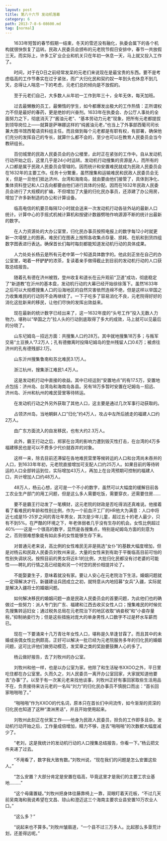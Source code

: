 ```yaml
---
layout: post
title: 第八十六节 发动机落幕
category: 6
path: 2013-7-8-6-08600.md
tag: [normal]
---
```


　　1633年短暂的春节假期一结束，冬天的雪还没有融化，执委会属下的各个机构就很快恢复了运转。民政人民委员会颁布的元老院节假日安排中，春节一共放假三天。而实际上，许多工矿业企业和机关只在年初一休息一天，马上就又投入工作了。

　　时间，对于在D日之前经常发呆的元老们来说现在是最宝贵的东西。要不是考虑临高的工作节奏实在过于紧张，而广大归化民和契约奴一年到头也休息不到几天，总得让人喘息一下的考虑，元老们总的倾向是不放假的。

　　至于元老们自己，大多数人从年初一工作到年三十，全年无休，每天加班。

　　过去最懒散的员工，最懒惰的学生，如今都爆发出极大的工作热情：正所谓权力不但是最好的春药，更是绝妙的兴奋剂。1633年在执委会、办公厅人事处的全面努力之下，彻底消灭了“酱油元老”、“基本劳动力元老”现象，把所有元老都提拔到领导岗位上——就算是萨琳娜这样的“纯酱油元老，”也当上了外事部西葡司司长兼大图书馆西葡语资料组主任。而且做到每个元老都是有职有权，有部署，确保他们充分的发挥自己的专长，就算什么都不会的，至少也可以在教育人民委员会当今教研组长。

　　百仞城里的民政人民委员会的办公楼里，此时正在紧张的工作中。自从发动机行动开始之后，这里几乎是24小时运转。发动机行动搜集的资源是人，而所有的人口都是属于民政人民委员会管辖的。因而统计和安置难民就成为民政人民委员会在1632年的主要工作。任务十分繁重，虽然搜集和运输难民和民政人民委员会无关，但是一旦他们抵达济州、台湾和海南岛，就由要由他们接管了，具体到净化、集体资料登记和人口去向都要由他们进行具体的分配。因而在1632年民政人民委员会进行了大规模的扩编，不但增加了大量的归化民办事员，还添建了办公用房，增加了许多新制造的办公和计算设备。

　　临高电信的机要员每隔12小时就会送来一次发动机行动各驻外站的最新人口统计。计算中心的手摇式机械计算机和按键计数器劈啪作响源源不断的统计出最新的数字。

　　在人力资源处的大办公室里，归化民办事员按照电报上的数字每12小时就更新一次墙壁上的图表。难民们在图表上按照各收集点存量、损耗、在航和到货四组数字图表进行表达。确保首长们每时每刻都能知道发动机行动的具体成果。

　　人力处处长杨云是所有元老中第一个知道具体数字的。他此刻正坐在自己的办公室里，喝着一杯酽酽的浓茶，复读着亲手做得截止到目前的发动机行动的人口获取总结报告。

　　随着孔有德在济州被戮，登州收复和道长在云升观前“卫道”成功，彻底稳定了“新道教”在沂州的基本盘，发动机行动的大幕已经开始徐徐落下。虽然1633年之后可以大规模搜集人口的沿海地区的自然灾害依然连绵不绝，但是这样以举国之力收集难民的行动则不会再继续了。一下子吃多了容易消化不良，元老院得好好的消化这批新来的移民，让他们尽快的发挥出效益来。

　　现在最新的统计数字已经出来了，这一1632年度的“头号工作”投入无数人力物力，堪称以“举国之力”拉人头的行动到底取得了多大的成效，马上就可以见最后的分晓了。

　　山东圮姆岛－招远方面：共搜集人口约28万。其中就地搜集18万多；与叛军交易“土豆换人”7.2万人；孔有德撤离时投降圮姆岛的登州残留人口0.6万；被虏往济州的孔有德残部2.1万。

　　山东沂州搜集鲁南和苏北难民3.1万人。

　　浙江杭州，搜集浙江难民1.4万人。

　　这是发动机行动中直接的收益。其中已经运到“安置地点”的有17.5万，安置地点包括：济州岛、台湾岛和海南岛各县。另有18万多暂时安置在圮姆岛－招远、济州岛、沂州和杭州的难民营里等待转运。

　　在发动机行动之外另外获取了其他人口，这主要是通过几次军事行动获取的。

　　占领济州岛，当地朝鲜人口“归化”约4万人，攻占中左所后掳走的福建人口约2万人。

　　由广东方面流入的自发移民，也有大约2.3万人。

　　此外，霸王行动之后，郑家在台湾的影响力遭到毁灭性打击，在台湾的4万多福建移民也是可以不费多少代价就吞并的对象。

　　这样一来，除去目前还滞留在各地难民营里等候转运的人口和台湾尚未吞并的人口，到1633年年初，元老院直接增加可支配人口约25万人。如果目前的等待转运的人口全部转运到位，实际增加43万人，再加上在台湾预期可控制的福建人口，共计增加人口约48万人。

　　48万人，杨云心想，这可是一个不小的数字，虽然可以大幅度的缓解目前各工农业生产部门的用工问题，但是这么多人需要吃饭，需要穿衣，还需要住房……

　　要不是霸王行动发了一笔横财，这元老院的财政是否吃得消还真难说。他接着看了看难民的年龄和性别比例，作为一个前血汗工厂的HR他大为满意：人口中将近七成是15-25岁之间的青壮年男女，其次是少年儿童，超过五十的老人最少，只有不到5%。在严酷的环境之下，年老体弱者几乎没有生存的机会。女性比例超过40%——这是一个很高的数字，显然是各搜集点，特别是屺姆岛方面的刻意为之，否则很难想象能有如此多的女性能够生存下来。

　　对普通元老来说，高比例的女性难民无非是挑选“女仆”的基数大幅度增加，但是对杨云和民政人民委员刘牧州来说，大量的女性来到有助于平衡临高目前可怕的性别失调状况。按照目前的男女将近8:1的比例，大批归化民都没有讨老婆的可能性——聘礼的行情之高已经能和另一个时空的房价相提并论了。

　　不能娶妻生子，意味着就没有家。要让人安心在元老院治下生活，婚姻问题就一定得解决才行。新疆建设兵团成立之初，就特意从内地招募“女兵”入疆，实际就是解决入疆将士的婚姻问题。

　　如何解决移民的婚姻问题一直是民政人民委员会的首要问题，为此他们也的确做过一些努力：派人专门到广东、福建和江西去收买女性人口；搜集难民的时候优先搜集转运妇女；通过税务总局在元老院治下的地区收取“纳妾税”和“小妾存量税，”抑制纳妾行为；但是这些措施对庞大的单身男性人口数字不过是杯水车薪而已。

　　现在一下要涌来十几万青壮年女性人口，堪称是久旱逢甘霖了。而且其中的未婚或丧偶女性比例颇高，正好可以解决一批已经为元老院服务多年的归化民的婚姻问题，这可比评他们做劳动模范，发奖章之类的奖励要鼓舞人心的多了。

　　杨云做好报告，去了刘牧州的办公室。

　　刘牧州和他一样，也是以办公室为家。他除了和生活秘书XXOO之外，平日里吃住都在办公室里。久而久之，刘人民委员一离开办公室回家，大家就知道他要去“办事”了。以至于有一次某元老来找他谈事，刘牧州正好有事回家取些生活用品不在，负责接待来访元老的一名叫“刘力”的归化民办事员不慎脱口而出：“首长回家啪啪啪了。”

　　“啪啪啪”作为XXOO的代名词，原本只在首长们中间流传，如今渐渐的资深的归化民也知道了这种“澳洲黑话”，并且开始使用起来。

　　刘牧州此刻正在伏案工作——他身为民政人民委员，担负的工作即多且杂。发动机行动开始之后，工作量成倍增加，精力不够，连去“啪啪啪”的次数都大幅度减少了。

　　“老刘，这是我统计的发动机行动的人口搜集总结报告，你看一下。”杨云把文件夹递了过去。

　　“不用看了，数字我大致有数。”刘牧州说，“现在我们的问题是怎么安置这些人。”

　　“怎么安置？大部分肯定是安置在临高，毕竟这里才是我们的主要工农业基地………”

　　“这个毋庸置疑。”刘牧州把身体往藤靠椅上一靠，双眼盯着天花板，“不过几天前吴南海和我说希望在文昌、琼山和澄迈这三个海南主要农业县安置10万农业人口。”

　　“这么多？”

　　“说起来也不算多。”刘牧州皱眉道，“一个县不过三万多人。比起那么多垦荒计划，还差得远呢。”
